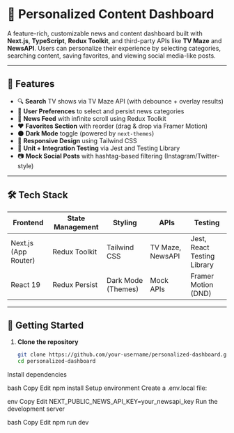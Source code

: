 # 📰 Personalized Content Dashboard

A feature-rich, customizable news and content dashboard built with **Next.js**, **TypeScript**, **Redux Toolkit**, and third-party APIs like **TV Maze** and **NewsAPI**. Users can personalize their experience by selecting categories, searching content, saving favorites, and viewing social media-like posts.

---

## 🔧 Features

- 🔍 **Search** TV shows via TV Maze API (with debounce + overlay results)
- 🧠 **User Preferences** to select and persist news categories
- 📰 **News Feed** with infinite scroll using Redux Toolkit
- ❤️ **Favorites Section** with reorder (drag & drop via Framer Motion)
- 🌑 **Dark Mode** toggle (powered by `next-themes`)
- 📱 **Responsive Design** using Tailwind CSS
- 🧪 **Unit + Integration Testing** via Jest and Testing Library
- 📷 **Mock Social Posts** with hashtag-based filtering (Instagram/Twitter-style)

---

## 🛠️ Tech Stack

| Frontend            | State Management  | Styling         | APIs              | Testing                     |
|---------------------|-------------------|------------------|--------------------|------------------------------|
| Next.js (App Router) | Redux Toolkit     | Tailwind CSS     | TV Maze, NewsAPI   | Jest, React Testing Library |
| React 19            | Redux Persist     | Dark Mode (Themes) | Mock APIs         | Framer Motion (DND)         |

---

## 🚀 Getting Started

1. **Clone the repository**
   ```bash
   git clone https://github.com/your-username/personalized-dashboard.git
   cd personalized-dashboard
Install dependencies

bash
Copy
Edit
npm install
Setup environment
Create a .env.local file:

env
Copy
Edit
NEXT_PUBLIC_NEWS_API_KEY=your_newsapi_key
Run the development server

bash
Copy
Edit
npm run dev

